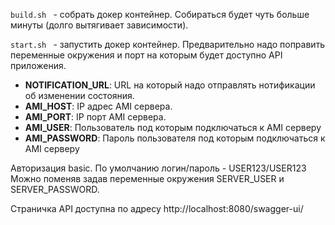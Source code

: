 
` build.sh  ` - собрать докер контейнер. Собираться будет чуть больше минуты (долго вытягивает зависимости).

` start.sh  ` - запустить докер контейнер. Предварительно надо поправить переменные окружения и порт на которым 
будет доступно API приложения. 


* **NOTIFICATION_URL**: URL на который надо отправлять нотификации об изменении состояния.
* **AMI_HOST**: IP адрес AMI сервера.
* **AMI_PORT**: IP порт AMI сервера.
* **AMI_USER**: Пользователь под которым подключаться к AMI серверу
* **AMI_PASSWORD**: Пароль пользователя под которым подключаться к AMI серверу


Авторизация basic. По умолчанию логин/пароль  - USER123/USER123
Можно поменяв задав переменные окружения SERVER_USER и SERVER_PASSWORD. 


Страничка API доступна по адресу http://localhost:8080/swagger-ui/









